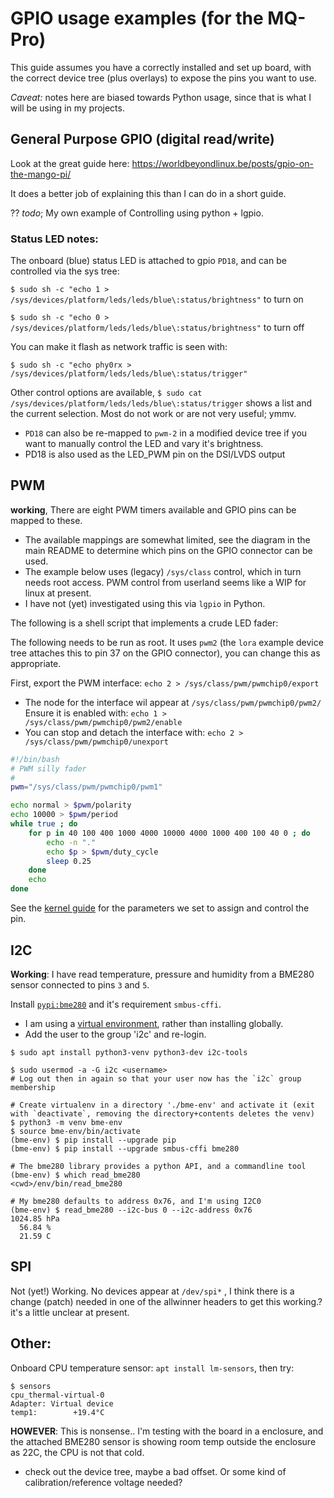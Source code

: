 # GPIO usage examples (for the MQ-Pro)
This guide assumes you have a correctly installed and set up board, with the correct device tree (plus overlays) to expose the pins you want to use.

*Caveat:* notes here are biased towards Python usage, since that is what I will be using in my projects.

## General Purpose GPIO (digital read/write)
Look at the great guide here: https://worldbeyondlinux.be/posts/gpio-on-the-mango-pi/

It does a better job of explaining this than I can do in a short guide.

?? *todo*; My own example of Controlling using python + lgpio.

### Status LED notes:
The onboard (blue) status LED is attached to gpio `PD18`, and can be controlled via the sys tree:

`$ sudo sh -c "echo 1 > /sys/devices/platform/leds/leds/blue\:status/brightness"` to turn on

`$ sudo sh -c "echo 0 > /sys/devices/platform/leds/leds/blue\:status/brightness"` to turn off

You can make it flash as network traffic is seen with:

`$ sudo sh -c "echo phy0rx > /sys/devices/platform/leds/leds/blue\:status/trigger"`

Other control options are available, `$ sudo cat /sys/devices/platform/leds/leds/blue\:status/trigger` shows a list and the current selection. Most do not work or are not very useful; ymmv.
- `PD18` can also be re-mapped to `pwm-2` in a modified device tree if you want to manually control the LED and vary it's brightness.
- PD18 is also used as the LED_PWM pin on the DSI/LVDS output

## PWM
**working**, There are eight PWM timers available and GPIO pins can be mapped to these.
- The available mappings are somewhat limited, see the diagram in the main README to determine which pins on the GPIO connector can be used.
- The example below uses (legacy) `/sys/class` control, which in turn needs root access. PWM control from userland seems like a WIP for linux at present.
- I have not (yet) investigated using this via `lgpio` in Python.

The following is a shell script that implements a crude LED fader:

The following needs to be run as root. It uses `pwm2` (the `lora` example device tree attaches this to pin 37 on the GPIO connector), you can change this as appropriate.

First, export the PWM interface: `echo 2 > /sys/class/pwm/pwmchip0/export`
- The node for the interface wil appear at `/sys/class/pwm/pwmchip0/pwm2/`
Ensure it is enabled with: `echo 1 > /sys/class/pwm/pwmchip0/pwm2/enable`
- You can stop and detach the interface with: `echo 2 > /sys/class/pwm/pwmchip0/unexport`
```bash
#!/bin/bash
# PWM silly fader
#
pwm="/sys/class/pwm/pwmchip0/pwm1"

echo normal > $pwm/polarity
echo 10000 > $pwm/period
while true ; do
    for p in 40 100 400 1000 4000 10000 4000 1000 400 100 40 0 ; do
        echo -n "."
        echo $p > $pwm/duty_cycle
        sleep 0.25
    done
    echo
done
```
See the [kernel guide](https://www.kernel.org/doc/html/latest/driver-api/pwm.html#using-pwms-with-the-sysfs-interface) for the parameters we set to assign and control the pin.

## I2C
**Working**: I have read temperature, pressure and humidity from a BME280 sensor connected to pins `3` and `5`.

Install [`pypi:bme280`](https://pypi.org/project/bme280/) and it's requirement `smbus-cffi`.
* I am using a [virtual environment](https://docs.python.org/3/tutorial/venv.html), rather than installing globally.
* Add the user to the group 'i2c' and re-login.
```
$ sudo apt install python3-venv python3-dev i2c-tools

$ sudo usermod -a -G i2c <username>
# Log out then in again so that your user now has the `i2c` group membership

# Create virtualenv in a directory './bme-env' and activate it (exit with `deactivate`, removing the directory+contents deletes the venv)
$ python3 -m venv bme-env
$ source bme-env/bin/activate
(bme-env) $ pip install --upgrade pip
(bme-env) $ pip install --upgrade smbus-cffi bme280

# The bme280 library provides a python API, and a commandline tool
(bme-env) $ which read_bme280
<cwd>/env/bin/read_bme280

# My bme280 defaults to address 0x76, and I'm using I2C0
(bme-env) $ read_bme280 --i2c-bus 0 --i2c-address 0x76
1024.85 hPa
  56.84 %
  21.59 C
```

## SPI
Not (yet!) Working. No devices appear at `/dev/spi*`
<todo>, I think there is a change (patch) needed in one of the allwinner headers to get this working.? it's a little unclear at present.

## Other:
Onboard CPU temperature sensor: `apt install lm-sensors`, then try:
```console
$ sensors
cpu_thermal-virtual-0
Adapter: Virtual device
temp1:        +19.4°C
```
**HOWEVER**: This is nonsense.. I'm testing with the board in a enclosure, and the attached BME280 sensor is showing room temp outside the enclosure as 22C, the CPU is not that cold.
- check out the device tree, maybe a bad offset. Or some kind of calibration/reference voltage needed?
